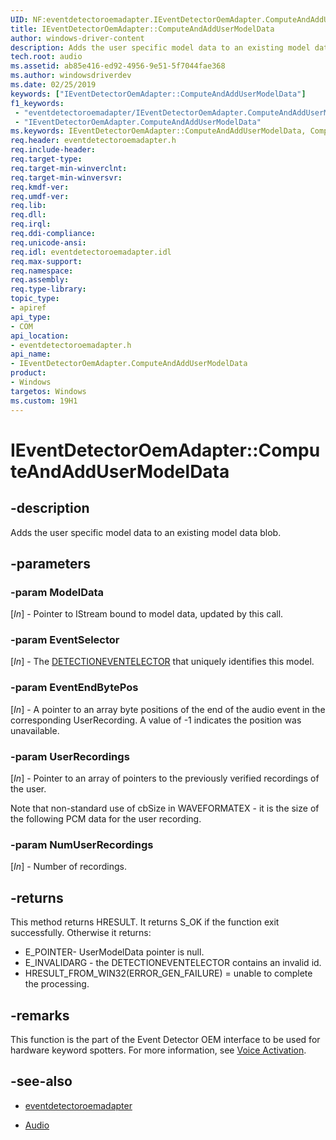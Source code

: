 ```yaml
---
UID: NF:eventdetectoroemadapter.IEventDetectorOemAdapter.ComputeAndAddUserModelData
title: IEventDetectorOemAdapter::ComputeAndAddUserModelData
author: windows-driver-content
description: Adds the user specific model data to an existing model data blob.
tech.root: audio
ms.assetid: ab85e416-ed92-4956-9e51-5f7044fae368
ms.author: windowsdriverdev
ms.date: 02/25/2019
keywords: ["IEventDetectorOemAdapter::ComputeAndAddUserModelData"]
f1_keywords:
 - "eventdetectoroemadapter/IEventDetectorOemAdapter.ComputeAndAddUserModelData"
 - "IEventDetectorOemAdapter.ComputeAndAddUserModelData"
ms.keywords: IEventDetectorOemAdapter::ComputeAndAddUserModelData, ComputeAndAddUserModelData, IEventDetectorOemAdapter.ComputeAndAddUserModelData, IEventDetectorOemAdapter::ComputeAndAddUserModelData, IEventDetectorOemAdapter.ComputeAndAddUserModelData
req.header: eventdetectoroemadapter.h
req.include-header:
req.target-type:
req.target-min-winverclnt:
req.target-min-winversvr:
req.kmdf-ver:
req.umdf-ver:
req.lib:
req.dll:
req.irql: 
req.ddi-compliance:
req.unicode-ansi:
req.idl: eventdetectoroemadapter.idl
req.max-support:
req.namespace:
req.assembly:
req.type-library: 
topic_type: 
- apiref
api_type: 
- COM
api_location: 
- eventdetectoroemadapter.h
api_name: 
- IEventDetectorOemAdapter.ComputeAndAddUserModelData
product: 
- Windows
targetos: Windows
ms.custom: 19H1 
---
```


# IEventDetectorOemAdapter::ComputeAndAddUserModelData

## -description

Adds the user specific model data to an existing model data blob.

## -parameters

### -param ModelData

\[*In*\] - Pointer to IStream bound to model data, updated by this call.

### -param EventSelector

\[*In*\] - The [DETECTIONEVENTELECTOR](ns-eventdetectoroemadapter-detectioneventselector.md) that uniquely identifies this model.

### -param EventEndBytePos

\[*In*\] - A pointer to an array byte positions of the end of the audio event in the corresponding UserRecording. A value of -1 indicates the position was unavailable.

### -param UserRecordings

\[*In*\] - Pointer to an array of pointers to the previously verified recordings of the user.

Note that non-standard use of cbSize in WAVEFORMATEX - it is the size of the following PCM data for the user recording.

### -param NumUserRecordings

\[*In*\] - Number of recordings.


## -returns
This method returns HRESULT. It returns S_OK if the function exit successfully. Otherwise it returns:

- E_POINTER- UserModelData pointer is null.
- E_INVALIDARG - the DETECTIONEVENTELECTOR contains an invalid id.
- HRESULT_FROM_WIN32(ERROR_GEN_FAILURE) = unable to complete the processing.

## -remarks

This function is the part of the Event Detector OEM interface to be used for hardware keyword spotters. For more information, see [Voice Activation](https://docs.microsoft.com/windows-hardware/drivers/audio/voice-activation).

## -see-also

- [eventdetectoroemadapter](../eventdetectoroemadapter/index.md)

- [Audio](../_audio/index.md)
